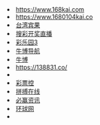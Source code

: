 <body>
    <li><a href="https://www.168kai.com" target="_blank" rel="noopener noreferrer">https://www.168kai.com</a></li>
    <li><a href="https://www.1680104kai.co" target="_blank" rel="noopener noreferrer">https://www.1680104kai.co</a></li>
    <li><a href="https://www.taiwanlottery.com.tw/BINGOBINGO/index.asp" target="_blank" rel="noopener noreferrer">台湾宾果</a></li>
    <li><a href="https://sck18.com/" target="_blank" rel="noopener noreferrer">搜彩开奖直播</a></li>
    <li><a href="http://dsn108.co/main" target="_blank" rel="noopener noreferrer">彩乐园3</a></li>
    <li><a href="https://nb188.com/" target="_blank" rel="noopener noreferrer">牛博导航</a></li>
    <li><a href="http://nb1608.com/dyh/index" target="_blank" rel="noopener noreferrer">牛博</a></li>
    <li><a href="https://138831.co/" target="_blank" rel="noopener noreferrer">https://138831.co/</a></li>
    <li><a href="" target="_blank" rel="noopener noreferrer"></a></li>
    <li><a href="https://www.caipiaokong.com/index.htm" target="_blank" rel="noopener noreferrer">彩票控</a></li>
    <li><a href="http://www.pinble.com/" target="_blank" rel="noopener noreferrer">拼搏在线</a></li>
    <li><a href="https://w4.by123123a.com/view/index.html" target="_blank" rel="noopener noreferrer">必赢资讯</a></li>
    <li><a href="http://qq5699.ch/" target="_blank" rel="noopener noreferrer">环球网</a></li>
    <li><a href="" target="_blank" rel="noopener noreferrer"></a></li>
</body>
